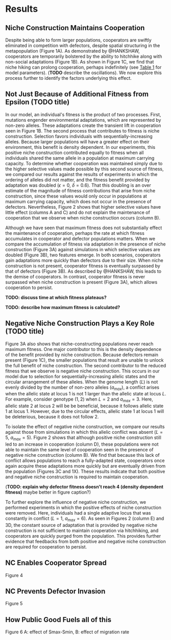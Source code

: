 # Results

## Niche Construction Maintains Cooperation

Despite being able to form larger populations, cooperators are swiftly eliminated in competition with defectors, despite spatial structuring in the metapopulation (Figure 1A). As demonstrated by @HANKSHAW, cooperators are temporarily bolstered by the ability to hitchhike along with non-social adaptations (Figure 1B). As shown in Figure 1C, we find that niche hiking can prolong cooperation, perhaps indefinitely (see [Table 1](#tables) for model parameters). (**TODO** describe the oscillations). We now explore this process further to identify the factors underlying this effect.


## Not Just Because of Additional Fitness from Epsilon (TODO title)

In our model, an individual's fitness is the product of two processes. First, mutations engender environmental adaptations, which are represented by non-zero alleles. These adaptations create the transient lift in cooperation seen in Figure 1B. The second process that contributes to fitness is niche construction. Selection favors individuals with sequentially-increasing alleles. Because larger populations will have a greater effect on their environment, this benefit is density dependent. In our experiments, this positive niche construction contributed equally to fitness when all individuals shared the same allele in a population at maximum carrying capacity. To determine whether cooperation was maintained simply due to the higher selective values made possible by this second source of fitness, we compared our results against the results of experiments in which the ordering of alleles did not matter, and the fitness benefit provided by adaptation was doubled ($\epsilon=0$, $\delta=0.6$). That this doubling is an over estimate of the magnitude of fitness contributions that arise from niche construction, since these values would only occur in populations at maximum carrying capacity, which does not occur in the presence of defectors. Nevertheless, Figure 2 shows that higher selective values have little effect (columns A and C) and do not explain the maintenance of cooperation that we observe when niche construction occurs (column B).

Although we have seen that maximum fitness does not substantially effect the maintenance of cooperation, perhaps the rate at which fitness accumulates in cooperator and defector populations matters. When we compare the accumulation of fitness via adaptation in the presence of niche construction (Figure 3A) against simulations in which selective values are doubled (Figure 3B), two features emerge. In both scenarios, cooperators gain adaptations more quickly than defectors due to their size. When niche construction is not present, cooperator fitness is eventually surpassed by that of defectors (Figure 3B). As described by @HANKSHAW, this leads to the demise of cooperators. In contrast, cooperator fitness is never surpassed when niche construction is present (Figure 3A), which allows cooperation to persist.

**TODO: discuss time at which fitness plateaus?**

**TODO: describe how maximum fitness is calculated?**


## Negative Niche Construction Plays a Key Role (TODO title)

Figure 3A also shows that niche-constructing populations never reach maximum fitness. One major contributor to this is the density dependence of the benefit provided by niche construction. Because defectors remain present (Figure 1C), the smaller populations that result are unable to unlock the full benefit of niche construction. The second contributor to the reduced fitness that we observe is negative niche construction. This occurs in our model due to selection for sequentially-increasing allelic states and the circular arrangement of these alleles. When the genome length ($L$) is not evenly divided by the number of non-zero alleles ($a_{max}$), a conflict arises when the allelic state at locus $1$ is not 1 larger than the allelic state at locus $L$. For example, consider genotype $(1,2)$ when $L=2$ and $a_{max}=3$. Here, allelic state $2$ at locus 2 will be be beneficial, because it follows allelic state $1$ at locus 1. However, due to the circular effects, allelic state $1$ at locus 1 will be deleterious, because it does not follow $2$.

To isolate the effect of negative niche construction, we compare our results against those from simulations in which this allelic conflict was absent ($L=5$, $a_{max}=5$). Figure 2 shows that although positive niche construction still led to an increase in cooperation (column D), these populations were not able to maintain the same level of cooperation seen in the presence of negative niche construction (column B). We find that because this lack of conflict allows populations to reach a fully-adapted state, cooperators once again acquire these adaptations more quickly but are eventually driven from the population (Figures 3C and 1X). These results indicate that both positive and negative niche construction is required to maintain cooperation.

(**TODO: explain why defector fitness doesn't reach 4 (density dependent fitness)** maybe better in figure caption?)

To further explore the influence of negative niche construction, we performed experiments in which the positive effects of niche construction were removed. Here, individuals had a single adaptive locus that was constantly in conflict ($L=1$, $a_{max}=6$). As seen in Figures 2 (column E) and 3D, the constant source of adaptation that is provided by negative niche construction is not sufficient to maintain cooperation via hitchhiking, and cooperators are quickly purged from the population. This provides further evidence that feedbacks from both positive and negative niche construction are required for cooperation to persist.


## NC Enables Cooperator Spread

Figure 4

## NC Prevents Defector Invasion

Figure 5


## How Public Good Fuels all of this

Figure 6 A: effect of Smax-Smin, B: effect of migration rate

